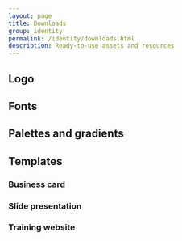 ```yaml
---
layout: page
title: Downloads
group: identity
permalink: /identity/downloads.html
description: Ready-to-use assets and resources
---
```


## Logo

## Fonts

## Palettes and gradients

## Templates

### Business card 

### Slide presentation

### Training website
